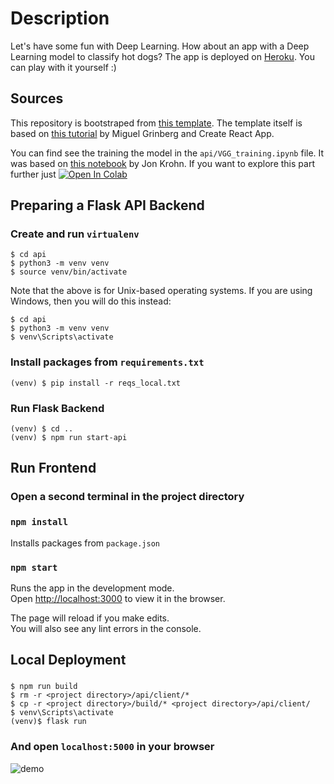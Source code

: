 # Description

Let's have some fun with Deep Learning. How about an app with a Deep Learning model to classify hot dogs?
The app is deployed on [Heroku](https://krisograbek-hotdog.herokuapp.com/). You can play with it yourself :)

## Sources

This repository is bootstraped from [this template](https://github.com/krisograbek/react-flask-template). The template itself is based on [this tutorial](https://blog.miguelgrinberg.com/post/how-to-create-a-react--flask-project) by Miguel Grinberg and Create React App.

You can find see the training the model in the `api/VGG_training.ipynb` file. It was based on [this notebook](https://github.com/the-deep-learners/deep-learning-illustrated/blob/master/notebooks/transfer_learning_in_keras.ipynb) by Jon Krohn. If you want to explore this part further just [![Open In Colab](https://colab.research.google.com/assets/colab-badge.svg)](https://colab.research.google.com/github/krisograbek/hotdog/blob/main/api/VGG_training.ipynb)


## Preparing a Flask API Backend

### Create and run `virtualenv`

```
$ cd api
$ python3 -m venv venv
$ source venv/bin/activate
```
Note that the above is for Unix-based operating systems. If you are using Windows, then you will do this instead:

```
$ cd api
$ python3 -m venv venv
$ venv\Scripts\activate
```

### Install packages from `requirements.txt`

`(venv) $ pip install -r reqs_local.txt`

### Run Flask Backend

```
(venv) $ cd ..
(venv) $ npm run start-api
```

## Run Frontend

### Open a second terminal in the project directory

### `npm install`

Installs packages from `package.json`

### `npm start`

Runs the app in the development mode.\
Open [http://localhost:3000](http://localhost:3000) to view it in the browser.

The page will reload if you make edits.\
You will also see any lint errors in the console.

## Local Deployment

### 
```
$ npm run build
$ rm -r <project directory>/api/client/*
$ cp -r <project directory>/build/* <project directory>/api/client/
$ venv\Scripts\activate
(venv)$ flask run
```
### And open `localhost:5000` in your browser

![demo](https://user-images.githubusercontent.com/48050596/136319271-b41d9308-8aac-47fc-b348-55ccaed5cba1.gif)
